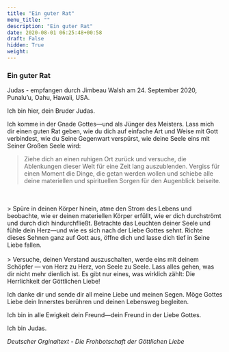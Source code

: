 ```yaml
---
title: "Ein guter Rat"
menu_title: ""
description: "Ein guter Rat"
date: 2020-08-01 06:25:48+00:58
draft: False
hidden: True
weight:
---
```

### Ein guter Rat

Judas - empfangen durch Jimbeau Walsh am 24. September 2020, Punalu’u, Oahu, Hawaii, USA.

Ich bin hier, dein Bruder Judas.

Ich komme in der Gnade Gottes—und als Jünger des Meisters. Lass mich dir einen guten Rat geben, wie du dich auf einfache Art und Weise mit Gott verbindest, wie du Seine Gegenwart verspürst, wie deine Seele eins mit Seiner Großen Seele wird:

> Ziehe dich an einen ruhigen Ort zurück und versuche, die Ablenkungen dieser Welt für eine Zeit lang auszublenden. Vergiss für einen Moment die Dinge, die getan werden wollen und schiebe alle deine materiellen und spirituellen Sorgen für den Augenblick beiseite.
<br>
<br>
> Spüre in deinen Körper hinein, atme den Strom des Lebens und beobachte, wie er deinen materiellen Körper erfüllt, wie er dich durchströmt und durch dich hindurchfließt. Betrachte das Leuchten deiner Seele und fühle dein Herz—und wie es sich nach der Liebe Gottes sehnt. Richte dieses Sehnen ganz auf Gott aus, öffne dich und lasse dich tief in Seine Liebe fallen.
<br>
<br>
> Versuche, deinen Verstand auszuschalten, werde eins mit deinem Schöpfer — von Herz zu Herz, von Seele zu Seele. Lass alles gehen, was dir nicht mehr dienlich ist. Es gibt nur eines, was wirklich zählt: Die Herrlichkeit der Göttlichen Liebe!

Ich danke dir und sende dir all meine Liebe und meinen Segen. Möge Gottes Liebe dein Innerstes berühren und deinen Lebensweg begleiten.

Ich bin in alle Ewigkeit dein Freund—dein Freund in der Liebe Gottes.

Ich bin Judas.

*Deutscher Orginaltext - Die Frohbotschaft der Göttlichen Liebe*
